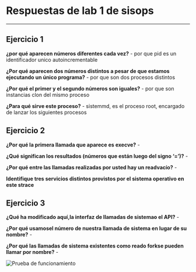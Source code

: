 # Respuestas de lab 1 de sisops
----
## Ejercicio 1
**¿por  qué  aparecen  números diferentes cada vez?** - por que pid es un identificador unico autoincrementable

**¿Por  qué  aparecen  dos  números distintos a pesar de que estamos ejecutando un único programa?** - por que son dos procesos distintos

**¿Por qué el primer y el segundo números son iguales?** - por que son instancias clon del mismo proceso

**¿Para  qué  sirve  este proceso?** - sistemmd, es el proceso root, encargado de lanzar los siguientes procesos

## Ejercicio 2
**¿Por qué la primera llamada que aparece es execve?** - 

**¿Qué significan los resultados (números que están luego del signo ‘=’)?** - 

**¿Por qué entre las llamadas realizadas por usted hay un readvacío?** - 

**Identifique  tres  servicios  distintos  provistos  por  el  sistema  operativo  en  este strace**

## Ejercicio 3

**¿Qué ha modificado aquí,la interfaz de llamadas de sistemao el API?** - 

**¿Por qué usamosel número de nuestra llamada de sistema en lugar de su nombre?** - 

**¿Por qué las llamadas de sistema existentes como reado forkse pueden llamar por nombre?** - 

![Prueba de funcionamiento](https://github.com/Byronamh/sisopslab1/blob/master/prueba-re-recompilado.jpeg)
